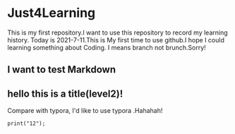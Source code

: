 # Just4Learning
This is my first repository.I want to use this repository to record my learning history.
Today is 2021-7-11.This is My first time to use github.I hope I could learning something about Coding.
I means branch not brunch.Sorry!

**I want to test Markdown**
---

## hello this is a title(level2)!

Compare with typora, I'd like to use typora .Hahahah!
```
print("12");
```
